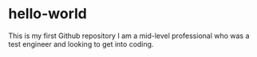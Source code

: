 # hello-world
This is my first Github repository
I am a mid-level professional who was a test engineer and looking to get into coding.
